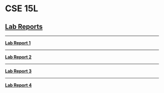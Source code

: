 # CSE 15L

## [Lab Reports](https://www.youtube.com/watch?v=Ml8fewquhFc)

---
**[Lab Report 1](https://victorvm77.github.io/lab-report-1-week-2/)**

---
**[Lab Report 2]( https://victorvm77.github.io/lab-report-2-week-4/)**

---
**[Lab Report 3](https://victorvm77.github.io/lab-report-3-week-6/)**

---
**[Lab Report 4](https://victorvm77.github.io/lab-report-4-week-8/)**

